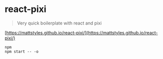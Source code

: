 
# react-pixi

> Very quick boilerplate with react and pixi

[https://mattstyles.github.io/react-pixi/](https://mattstyles.github.io/react-pixi/)

```
npm
npm start -- -o
```
